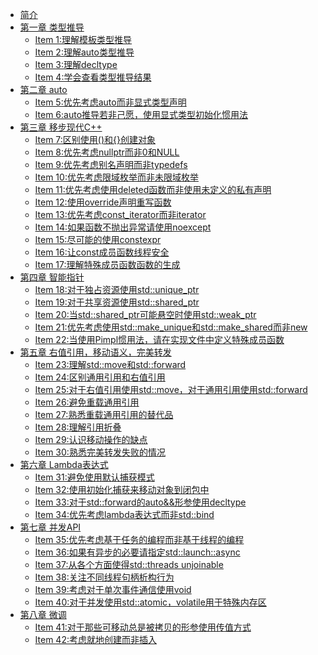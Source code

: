 - [简介](./Introduction.md)
- [第一章 类型推导]()
	- [Item 1:理解模板类型推导](./1.DeducingTypes/item1.md)
	- [Item 2:理解auto类型推导](./1.DeducingTypes/item2.md)
	- [Item 3:理解decltype](./1.DeducingTypes/item3.md)
	- [Item 4:学会查看类型推导结果](./1.DeducingTypes/item4.md)
- [第二章 auto]()
	- [Item 5:优先考虑auto而非显式类型声明](./2.Auto/item5.md)
	- [Item 6:auto推导若非己愿，使用显式类型初始化惯用法](./2.Auto/item6.md)
- [第三章 移步现代C++]()
	- [Item 7:区别使用()和{}创建对象](./3.MovingToModernCpp/item7.md)
	- [Item 8:优先考虑nullptr而非0和NULL](./3.MovingToModernCpp/item8.md)
	- [Item 9:优先考虑别名声明而非typedefs](./3.MovingToModernCpp/item9.md)
	- [Item 10:优先考虑限域枚举而非未限域枚举](./3.MovingToModernCpp/item10.md)
	- [Item 11:优先考虑使用deleted函数而非使用未定义的私有声明](./3.MovingToModernCpp/item11.md)
	- [Item 12:使用override声明重写函数](./3.MovingToModernCpp/item12.md)
	- [Item 13:优先考虑const_iterator而非iterator](./3.MovingToModernCpp/item13.md)
	- [Item 14:如果函数不抛出异常请使用noexcept](./3.MovingToModernCpp/item14.md)
	- [Item 15:尽可能的使用constexpr](./3.MovingToModernCpp/item15.md)
	- [Item 16:让const成员函数线程安全](./3.MovingToModernCpp/item16.md)
	- [Item 17:理解特殊成员函数函数的生成](./3.MovingToModernCpp/item17.md) 
- [第四章 智能指针]()
	- [Item 18:对于独占资源使用std::unique_ptr](./4.SmartPointers/item18.md)
	- [Item 19:对于共享资源使用std::shared_ptr](./4.SmartPointers/item19.md)
	- [Item 20:当std::shared_ptr可能悬空时使用std::weak_ptr](./4.SmartPointers/item20.md)
	- [Item 21:优先考虑使用std::make_unique和std::make_shared而非new](./4.SmartPointers/item21.md)
	- [Item 22:当使用Pimpl惯用法，请在实现文件中定义特殊成员函数](./4.SmartPointers/item22.md)
- [第五章 右值引用，移动语义，完美转发]()
	- [Item 23:理解std::move和std::forward](./5.RRefMovSemPerfForw/item23.md)
	- [Item 24:区别通用引用和右值引用](./5.RRefMovSemPerfForw/item24.md)
	- [Item 25:对于右值引用使用std::move，对于通用引用使用std::forward](./5.RRefMovSemPerfForw/item25.md)
	- [Item 26:避免重载通用引用](./5.RRefMovSemPerfForw/item26.md)
	- [Item 27:熟悉重载通用引用的替代品](./5.RRefMovSemPerfForw/item27.md)
	- [Item 28:理解引用折叠](./5.RRefMovSemPerfForw/item28.md)
	- [Item 29:认识移动操作的缺点](./5.RRefMovSemPerfForw/item29.md)
	- [Item 30:熟悉完美转发失败的情况](./5.RRefMovSemPerfForw/item30.md)
- [第六章 Lambda表达式]()
	- [Item 31:避免使用默认捕获模式](./6.LambdaExpressions/item31.md)
	- [Item 32:使用初始化捕获来移动对象到闭包中](./6.LambdaExpressions/item32.md)
	- [Item 33:对于std::forward的auto&&形参使用decltype](./6.LambdaExpressions/item33.md)
	- [Item 34:优先考虑lambda表达式而非std::bind](./6.LambdaExpressions/item34.md)
- [第七章 并发API]()
	- [Item 35:优先考虑基于任务的编程而非基于线程的编程](./7.TheConcurrencyAPI/Item35.md)
	- [Item 36:如果有异步的必要请指定std::launch::async](./7.TheConcurrencyAPI/item36.md)
	- [Item 37:从各个方面使得std::threads unjoinable](./7.TheConcurrencyAPI/item37.md)
	- [Item 38:关注不同线程句柄析构行为](./7.TheConcurrencyAPI/item38.md)
	- [Item 39:考虑对于单次事件通信使用void](./7.TheConcurrencyAPI/item39.md)
	- [Item 40:对于并发使用std::atomic，volatile用于特殊内存区](./7.TheConcurrencyAPI/item40.md)
- [第八章 微调]()
	- [Item 41:对于那些可移动总是被拷贝的形参使用传值方式](./8.Tweaks/item41.md)
	- [Item 42:考虑就地创建而非插入](./8.Tweaks/item42.md)
